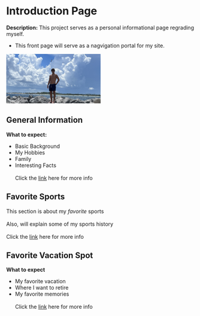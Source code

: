 # Introduction Page
**Description:** This project serves as a personal informational page regrading myself.
* This front page will serve as a nagvigation portal for my site. 
<img src="IMG_5902.jpg" width=50% height=50%>

## General Information
**What to expect:**
* Basic Background
* My Hobbies
* Family
* Interesting Facts <br></br>
Click the [link](Gen_Info.md) here for more info
 
 ## Favorite Sports
This section is about my *favorite* sports<br></br>
Also, will explain some of my sports history <br></br>
Click the [link](Sports.md) here for more info

## Favorite Vacation Spot
**What to expect**
* My favorite vacation
* Where I want to retire
* My favorite memories
<br></br>
Click the [link](Fav_Vac.md) here for more info

